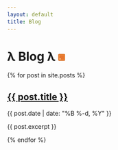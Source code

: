 ```yaml
---
layout: default
title: Blog
---
```


# λ Blog λ <a href="/feed.xml"><img src="/assets/images/rss_ani.gif"></a>

{% for post in site.posts %}
  <h2><a href="{{ post.url }}">{{ post.title }}</a></h2>
  <p>{{ post.date | date: "%B %-d, %Y" }}</p>
  <p>{{ post.excerpt }}</p>
{% endfor %}
